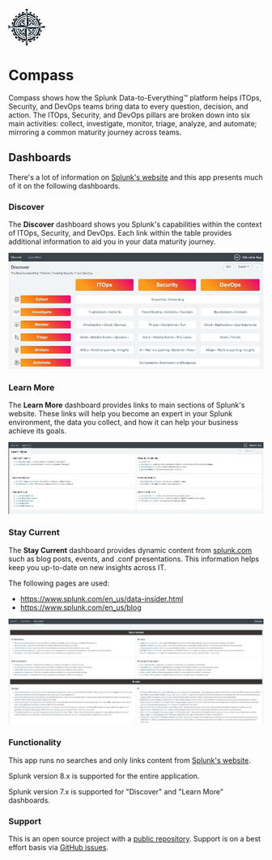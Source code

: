 ![Compass Splunk app](static/appIcon_2x.png)
# Compass

Compass shows how the Splunk Data-to-Everything&trade; platform helps ITOps, Security, and DevOps teams bring data to every question, decision, and action. The ITOps, Security, and DevOps pillars are broken down into six main activities: collect, investigate, monitor, triage, analyze, and automate; mirroring a common maturity journey across teams.

## Dashboards

There's a lot of information on [Splunk's website](https://splunk.com) and this app presents much of it on the following dashboards.

### Discover

The **Discover** dashboard shows you Splunk's capabilities within the context of ITOps, Security, and DevOps. Each link within the table provides additional information to aid you in your data maturity journey.

![discover dashboard screenshot](appserver/static/dashboard-discover-screenshot.jpg)

### Learn More

The **Learn More** dashboard provides links to main sections of Splunk's website. These links will help you become an expert in your Splunk environment, the data you collect, and how it can help your business achieve its goals.

![learn-more dashboard screenshot](appserver/static/dashboard-learn-more-screenshot.jpg)

### Stay Current

The **Stay Current** dashboard provides dynamic content from [splunk.com](https://splunk.com) such as blog posts, events, and .conf presentations. This information helps keep you up-to-date on new insights across IT.

The following pages are used:
* https://www.splunk.com/en_us/data-insider.html
* https://www.splunk.com/en_us/blog

![stay-current dashboard screenshot](appserver/static/dashboard-stay-current-screenshot.jpg)

### Functionality

This app runs no searches and only links content from [Splunk's website](https://splunk.com).

Splunk version 8.x is supported for the entire application.

Splunk version 7.x is supported for "Discover" and "Learn More" dashboards.

### Support

This is an open source project with a [public repository](https://github.com/kellewic/compass). Support is on a best effort basis via [GitHub issues](https://github.com/kellewic/compass/issues).

